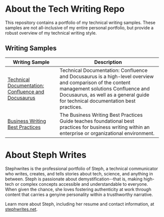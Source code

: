 # About the Tech Writing Repo
This repository contains a portfolio of my technical writing samples. These samples are not all-inclusive of my entire personal portfolio, but provide a robust overview of my technical writing style.

## Writing Samples
| Writing Sample| Description                     |
| ------------- | -------------                   |
| [Technical Documentation: Confluence and Docusaurus](https://github.com/stephwrites/Tech-Writing/blob/main/Technical%20Documentation:%20Confluence%20and%20Docusaurus.md)  | Technical Documentation: Confluence and Docusaurus is a high-level overview and comparison of the content management solutions Confluence and Docusaurus, as well as a general guide for technical documentation best practices.|
| [Business Writing Best Practices](https://github.com/stephwrites/Tech-Writing/blob/main/Business%20Writing%20Best%20Practices.md)  | The Business Writing Best Practices Guide teaches foundational best practices for business writing within an enterprise or organizational environment.|

# About Steph Writes
Stephwrites is the professional portfolio of Steph, a technical communicator who writes, creates, and tells stories about tech, science, and anything in between. Steph is passionate about demystification--that is, making high-tech or complex concepts accessible and understandable to everyone. When given the chance, she loves fostering authenticity at work through content that carries a genyine personality within a trusthworthy narrative.

Learn more about Steph, including her resume and contact information, at [stephwrites.net](https://stephwrites.net/).

